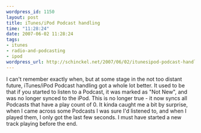 ```yaml
--- 
wordpress_id: 1150
layout: post
title: iTunes/iPod Podcast handling
time: "11:28:24"
date: 2007-06-02 11:28:24
tags: 
- itunes
- radio-and-podcasting
- ipod
wordpress_url: http://schinckel.net/2007/06/02/itunesipod-podcast-handling/
---
```

I can't remember exactly when, but at some stage in the not too distant future, iTunes/iPod Podcast handling got a whole lot better. It used to be that if you started to listen to a Podcast, it was marked as "Not New", and was no longer synced to the iPod. This is no longer true - it now syncs all Podcasts that have a play count of 0. It kinda caught me a bit by surprise, when I came across some Podcasts I was sure I'd listened to, and when I played them, I only got the last few seconds. I must have started a new track playing before the end. 
